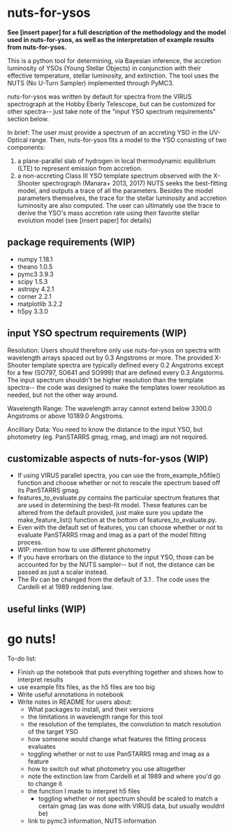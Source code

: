 # nuts-for-ysos
**See [insert paper] for a full description of the methodology and the model used in nuts-for-ysos, as well as the interpretation of example results from nuts-for-ysos.** 

This is a python tool for determining, via Bayesian inference, the accretion luminosity of YSOs (Young Stellar Objects) in conjunction with their effective temperature, stellar luminosity, and extinction. The tool uses the NUTS (No U-Turn Sampler) implemented through PyMC3. 

nuts-for-ysos was written by default for spectra from the VIRUS spectrograph at the Hobby Eberly Telescope, but can be customized for other spectra-- just take note of the "input YSO spectrum requirements" section below.

In brief:
The user must provide a spectrum of an accreting YSO in the UV-Optical range. Then, nuts-for-ysos fits a model to the YSO consisting of two components:
  1. a plane-parallel slab of hydrogen in local thermodynamic equilibrium (LTE) to represent emission from accretion.
  2. a non-accreting Class III YSO template spectrum observed with the X-Shooter spectrograph (Manara+ 2013, 2017)
NUTS seeks the best-fitting model, and outputs a trace of all the parameters. Besides the model parameters themselves, the trace for the stellar luminosity and accretion luminosity are also computed. The user can ultimately use the trace to derive the YSO's mass accretion rate using their favorite stellar evolution model (see [insert paper] for details)

## package requirements (WIP)
- numpy 1.18.1
- theano 1.0.5
- pymc3 3.9.3
- scipy 1.5.3
- astropy 4.2.1
- corner 2.2.1
- matplotlib 3.2.2
- h5py 3.3.0

## input YSO spectrum requirements (WIP)
Resolution: 
  Users should therefore only use nuts-for-ysos on spectra with wavelength arrays spaced out by 0.3 Angstroms or more.
  The provided X-Shooter template spectra are typically defined every 0.2 Angstroms except for a few (SO797, SO641 and SO999) that are defined every 0.3 Angstorms. The input spectrum shouldn't be higher resolution than the template spectra-- the code was designed to make the templates lower resolution as needed, but not the other way around.

Wavelength Range:
The wavelength array cannot extend below 3300.0 Angstroms or above 10189.0 Angstroms.

Ancilliary Data: You need to know the distance to the input YSO, but photometry (eg. PanSTARRS gmag, rmag, and imag) are not required.

## customizable aspects of nuts-for-ysos (WIP)
- If using VIRUS parallel spectra, you can use the from_example_h5file() function and choose whether or not to rescale the spectrum based off its PanSTARRS gmag.
- features_to_evaluate.py contains the particular spectrum features that are used in determining the best-fit model. These features can be altered from the default provided, just make sure you update the make_feature_list() function at the bottom of features_to_evaluate.py.
- Even with the default set of features, you can choose whether or not to evaluate PanSTARRS rmag and imag as a part of the model fitting process.
- WIP: mention how to use different photometry
- If you have errorbars on the distance to the input YSO, those can be accounted for by the NUTS sampler-- but if not, the distance can be passed as just a scalar instead.
- The Rv can be changed from the default of 3.1 . The code uses the Cardelli et al 1989 reddening law.

## useful links (WIP)

# go nuts!

To-do list:
- Finish up the notebook that puts everything together and shows how to interpret results
- use example fits files, as the h5 files are too big
- Write useful annotations in notebook
- Write notes in README for users about:
  - What packages to install, and their versions
  - the limitations in wavelength range for this tool
  - the resolution of the templates, the convolution to match resolution of the target YSO
  - how someone would change what features the fitting process evaluates
  - toggling whether or not to use PanSTARRS rmag and imag as a feature
  - how to switch out what photometry you use altogether
  - note the extinction law from Cardelli et al 1989 and where you'd go to change it
  - the function I made to interpret h5 files
    - toggling whether or not spectrum should be scaled to match a certain gmag (as was done with VIRUS data, but usually wouldnt be)
  - link to pymc3 information, NUTS information
